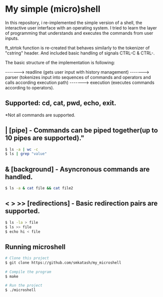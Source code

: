 # My simple (micro)shell

In this repository, i re-implemented the simple version of a shell, the interactive user interface with an operating system. I tried to learn the layer of programming that understands and executes the commands from user inputs.

ft_strtok function is re-created that behaves similarly to the tokenizer of "cstring" header. And included basic handling of signals CTRL-C & CTRL-\.

The basic structure of the implementation is following:

-------> readline (gets user input with history management)
-------> parser (tokenizes input into sequences of commands and operators and calls according execution path)
-------> execution (executes commands according to operators).

## Supported: cd, cat, pwd, echo, exit. ##
*Not all commands are supported.

## | [pipe] - Commands can be piped together(up to 10 pipes are supported)." ##
```bash
$ ls -a | wc -c
$ ls | grep "value"
```
## & [background] - Asyncronous commands are handled. ##
```bash
$ ls -a & cat file && cat file2
```

## < > >> [redirections] - Basic redirection pairs are supported. ##
```bash
$ ls -la > file
$ ls >> file 
$ echo hi < file
```
         
## Running microshell ##
```bash
# Clone this project
$ git clone https://github.com/smkatash/my_microshell
         
# Compile the program
$ make

# Run the project
$ ./microshell

```
